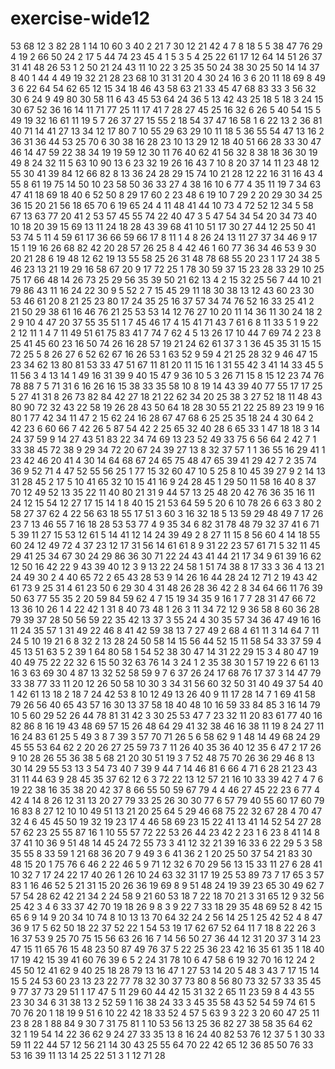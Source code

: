 # exercise-wide12
53
68
12
3
82
28
1
14
10
60
3
40
2
21
7
30
12
21
42
4
7
8
18
5
5
38
47
76
29
4
19
2
66
50
24
2
17
5
44
74
23
45
4
1
5
3
5
4
25
22
61
17
12
64
14
51
26
37
31
41
48
26
53
1
2
50
21
24
43
11
10
22
3
25
35
50
24
38
30
25
50
14
14
37
8
40
1
44
4
49
19
32
21
28
23
68
10
31
31
20
4
30
24
16
3
6
20
11
18
69
8
49
3
6
22
64
54
62
65
12
15
34
18
46
43
58
63
21
33
45
47
68
83
33
3
56
32
30
6
24
9
49
80
30
58
11
6
43
45
53
64
24
36
5
13
42
43
25
18
5
18
3
24
15
30
67
52
36
16
14
11
71
77
25
11
17
41
7
28
27
45
25
16
32
6
26
5
40
54
15
5
49
19
32
16
61
11
19
5
7
26
37
27
15
55
2
18
54
37
47
16
58
1
6
22
13
2
36
81
40
71
14
41
27
13
34
12
17
80
7
10
55
29
63
29
10
11
18
5
36
55
54
47
13
16
2
36
31
36
44
53
25
70
6
30
38
16
28
23
10
13
29
12
18
40
51
66
28
33
30
47
46
14
47
59
22
38
34
19
19
59
12
30
11
76
40
62
41
56
32
8
38
18
36
30
19
49
8
24
32
11
5
63
10
90
13
6
23
32
19
26
16
43
7
10
8
20
37
14
11
23
48
12
55
30
41
39
84
12
66
82
8
13
36
24
28
29
15
74
10
21
28
12
22
16
31
16
43
4
55
8
61
19
75
14
50
10
23
58
50
36
33
27
4
38
16
10
6
77
4
35
11
19
7
34
63
47
41
18
69
18
40
6
52
50
8
29
17
60
2
23
48
6
19
10
7
29
2
20
29
30
34
25
36
15
20
21
56
18
65
70
6
19
65
24
4
11
48
41
44
10
73
4
72
52
12
34
5
58
67
13
63
77
20
41
2
53
57
45
55
74
22
40
47
3
5
47
54
34
54
20
34
73
40
10
18
20
39
15
69
13
11
24
18
28
43
39
68
41
10
51
17
30
27
44
12
25
50
41
53
74
5
11
4
59
61
17
36
66
59
66
17
8
11
1
4
8
26
24
13
11
27
37
34
46
9
17
15
1
19
16
26
68
82
42
20
28
57
26
25
8
4
42
46
1
60
77
36
34
46
53
9
30
20
21
28
6
19
48
12
62
19
13
55
58
25
26
31
48
78
68
55
20
23
1
17
24
38
5
46
23
13
21
19
29
16
58
67
20
9
17
72
25
1
78
30
59
37
15
23
28
33
29
10
25
75
17
66
48
14
26
73
25
29
56
35
39
50
21
62
13
4
2
15
32
25
56
7
44
10
21
79
86
43
11
16
24
22
30
9
5
52
2
7
15
45
29
11
18
30
38
13
12
43
60
23
30
53
46
61
20
8
21
25
23
80
17
24
35
25
16
37
57
34
74
76
52
16
33
25
41
2
21
50
29
38
61
16
46
76
21
25
53
53
14
12
76
27
10
20
11
14
36
11
30
24
18
2
2
9
10
4
47
20
37
55
35
51
1
7
45
46
17
4
15
41
71
43
7
61
6
8
11
33
5
1
9
22
2
12
11
1
4
7
11
49
51
61
75
83
41
7
74
7
62
4
5
13
26
17
10
44
7
69
74
2
23
8
25
41
45
60
23
16
50
74
26
16
28
57
19
21
24
62
61
37
3
1
36
45
35
31
15
15
72
25
5
8
26
27
6
52
62
67
16
26
53
1
63
52
9
59
4
21
25
28
32
9
46
47
15
23
34
62
13
80
81
53
33
47
51
67
11
81
20
11
15
16
1
31
55
42
3
41
14
33
45
5
11
56
3
4
13
14
1
49
16
31
39
9
40
15
47
9
36
10
5
3
26
71
15
8
15
12
23
74
76
78
88
7
5
71
31
6
16
26
16
15
38
33
35
58
10
8
19
14
43
39
40
77
55
17
17
25
5
27
41
31
8
26
73
82
84
42
27
18
21
22
62
34
20
25
38
3
27
52
18
11
48
43
80
90
72
32
43
22
58
19
26
28
43
50
64
18
28
30
55
21
22
25
89
23
19
9
16
80
1
77
42
34
11
47
2
15
62
24
16
28
67
47
68
6
25
25
35
18
24
4
30
64
2
42
23
6
60
66
7
42
26
5
87
54
42
2
25
65
32
40
28
6
65
33
1
47
18
18
3
14
24
37
59
9
14
27
43
51
83
22
34
74
69
13
23
52
49
33
75
6
56
64
2
42
7
1
33
38
45
72
38
9
29
34
72
20
67
24
39
27
13
8
32
37
57
1
1
36
55
16
29
41
1
23
42
46
20
41
4
30
14
64
68
67
24
65
75
48
47
65
39
41
29
42
7
2
35
74
36
9
52
71
4
47
52
55
56
25
1
77
15
32
60
47
10
5
25
8
10
45
39
27
9
2
14
13
31
28
45
2
17
5
10
41
65
32
10
15
41
16
9
24
28
45
1
29
50
11
58
16
40
8
37
70
12
49
52
13
35
22
11
40
80
21
31
9
44
57
13
25
48
20
42
76
36
35
16
11
24
12
15
54
12
27
17
15
14
1
8
40
15
21
53
64
59
5
20
6
10
78
26
6
63
3
80
2
58
27
37
62
4
22
56
63
18
55
17
51
3
60
3
16
32
18
5
13
59
29
48
49
7
17
26
23
7
13
46
55
7
16
18
28
53
53
77
4
9
35
34
6
82
31
78
48
79
32
37
41
6
71
5
39
11
27
15
53
12
61
5
14
41
12
14
24
39
49
2
8
27
11
15
8
56
60
4
14
18
55
60
24
12
49
72
4
37
23
12
17
31
56
14
61
61
8
9
31
22
23
57
61
71
5
32
11
45
29
41
25
34
67
30
24
29
86
36
30
71
22
24
43
41
44
21
17
34
9
61
39
16
62
12
50
16
42
22
9
43
39
40
12
3
9
13
22
24
58
1
51
74
38
8
17
33
3
36
4
13
21
24
49
30
2
4
40
65
72
2
65
43
28
53
9
14
26
16
44
28
24
12
71
2
19
43
42
61
73
9
25
31
4
61
23
50
6
29
30
4
31
48
26
28
36
42
2
8
34
64
66
11
76
39
50
63
77
55
35
2
20
59
84
59
62
4
7
15
19
34
35
9
16
1
7
7
28
31
47
66
72
13
36
10
26
1
4
22
42
1
31
8
40
73
48
1
26
3
11
34
72
12
9
36
58
8
60
36
28
79
39
37
28
50
56
59
22
35
42
13
37
3
55
24
4
30
35
57
34
36
47
49
16
16
11
24
35
57
1
31
49
22
46
8
41
42
59
38
13
7
27
49
2
68
4
61
11
3
14
64
7
11
24
5
10
19
21
6
8
32
2
13
28
24
50
58
14
15
56
44
52
15
11
58
54
33
37
59
4
45
13
51
63
5
2
39
1
64
80
58
1
54
52
38
30
47
14
31
22
29
15
3
4
80
47
19
40
49
75
22
22
32
6
15
50
32
63
76
14
3
24
1
2
35
38
30
1
57
19
22
6
61
13
16
3
63
69
30
4
87
13
32
52
58
59
9
7
6
37
26
24
17
68
76
17
37
3
14
47
79
33
38
77
33
11
20
12
26
50
58
10
30
3
34
31
56
60
32
50
31
40
49
37
54
40
1
42
61
13
18
2
18
7
24
42
53
8
10
12
49
13
26
40
9
11
17
28
14
7
1
69
41
58
79
26
56
40
65
43
57
16
30
13
37
58
18
40
48
10
16
59
33
84
85
3
16
14
79
10
5
60
29
52
26
44
78
81
31
42
3
30
25
53
47
7
23
32
11
20
83
61
77
40
16
82
86
8
16
19
43
48
69
57
15
26
48
64
29
41
32
38
46
16
38
11
19
8
24
27
11
16
24
83
61
25
5
49
3
8
7
39
3
57
70
71
26
5
6
58
62
9
1
48
14
49
68
24
29
45
55
53
64
62
2
20
26
27
25
59
73
7
11
26
40
35
36
40
12
35
6
47
2
17
26
9
10
28
26
55
36
38
5
68
21
20
30
51
19
3
7
52
48
75
70
26
36
29
46
8
13
30
14
29
55
53
13
3
54
73
40
7
39
9
44
7
14
46
81
6
66
4
71
6
28
21
23
43
31
11
44
63
9
28
45
35
37
62
12
6
3
72
22
13
12
57
21
16
10
33
39
42
7
4
7
6
19
22
38
16
35
38
20
42
37
8
66
55
50
59
67
79
4
4
46
27
45
22
23
6
77
4
42
4
14
8
26
12
31
13
20
27
79
33
25
26
30
30
77
6
57
79
40
55
60
17
60
79
16
83
8
27
12
10
10
49
51
13
21
20
25
64
5
29
46
68
75
22
32
67
28
4
70
47
32
4
6
45
45
50
19
32
19
23
17
4
46
58
69
23
15
22
41
13
41
14
52
54
27
28
57
62
23
25
55
87
16
1
10
55
57
72
22
53
26
44
23
42
2
23
1
6
23
8
41
14
8
37
41
10
36
9
51
48
14
45
24
72
55
73
3
41
12
32
21
39
16
33
6
22
29
5
3
58
35
55
8
33
59
1
21
68
36
20
7
9
49
3
6
41
36
2
1
20
25
50
37
54
21
83
30
48
15
20
1
75
76
6
46
2
22
46
5
9
71
12
32
6
70
29
56
13
15
33
11
27
6
28
41
10
32
7
17
24
22
17
40
26
1
26
10
24
63
32
31
17
19
25
53
89
73
7
17
65
3
57
83
1
16
46
52
5
21
31
15
20
26
36
19
69
8
9
51
48
24
19
39
23
65
30
49
62
7
57
54
28
62
42
21
34
2
24
58
9
21
60
53
18
7
22
18
70
21
3
31
65
12
9
32
56
25
42
3
4
6
33
37
42
70
19
18
26
9
8
3
9
22
7
33
18
29
35
48
69
52
8
42
15
65
6
9
14
9
20
34
10
74
8
10
13
13
70
64
32
24
2
56
14
25
1
25
42
52
4
8
47
36
9
17
5
62
50
18
22
37
52
22
1
54
53
19
17
62
67
52
64
11
7
18
8
22
26
3
16
37
53
9
25
70
75
15
56
63
26
16
7
14
56
50
27
36
44
12
31
20
37
3
14
23
47
15
11
65
76
15
48
23
50
87
49
76
37
5
22
25
36
23
42
16
35
61
35
1
18
40
17
19
42
15
39
41
60
76
39
6
5
2
24
31
78
10
6
47
58
6
19
32
70
16
12
24
2
45
50
12
41
62
9
40
25
18
28
79
13
16
47
1
27
53
14
20
5
48
3
43
7
17
15
14
15
5
24
53
60
23
13
23
22
77
78
32
30
37
73
80
8
56
80
73
32
57
33
35
45
9
77
37
73
29
51
1
17
47
5
11
29
60
44
42
15
31
32
2
65
11
23
59
8
4
43
55
23
30
34
6
31
38
13
2
52
59
1
16
38
24
33
3
45
35
58
43
52
54
59
74
61
5
70
76
20
1
18
19
9
51
6
10
22
42
18
33
52
4
57
5
63
9
3
22
3
20
60
47
25
11
23
8
28
1
88
84
9
30
7
31
75
81
1
10
53
56
13
25
36
82
27
38
58
35
64
62
32
1
19
54
14
22
36
62
9
24
27
33
35
13
8
16
24
40
82
53
76
12
37
5
1
30
33
59
11
22
44
57
12
56
21
14
30
43
25
55
64
70
22
42
65
12
36
85
50
76
33
53
16
39
11
13
14
25
22
51
3
1
12
71
28
